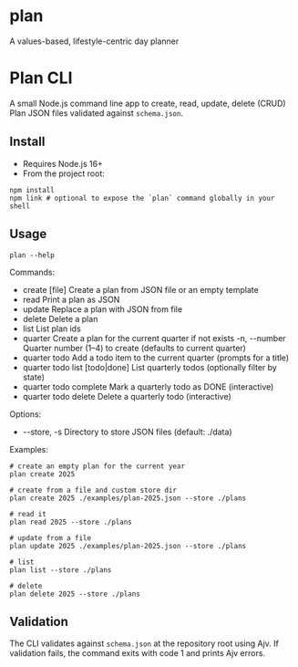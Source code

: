 # plan

A values-based, lifestyle-centric day planner

# Plan CLI

A small Node.js command line app to create, read, update, delete (CRUD) Plan JSON files validated against `schema.json`.

## Install

- Requires Node.js 16+
- From the project root:

```
npm install
npm link # optional to expose the `plan` command globally in your shell
```

## Usage

```
plan --help
```

Commands:

- create <id> [file] Create a plan from JSON file or an empty template
- read <id> Print a plan as JSON
- update <id> <file> Replace a plan with JSON from file
- delete <id> Delete a plan
- list List plan ids
- quarter Create a plan for the current quarter if not exists
  -n, --number Quarter number (1–4) to create (defaults to current quarter)
- quarter todo Add a todo item to the current quarter (prompts for a title)
- quarter todo list [todo|done] List quarterly todos (optionally filter by state)
- quarter todo complete Mark a quarterly todo as DONE (interactive)
- quarter todo delete Delete a quarterly todo (interactive)

Options:

- --store, -s Directory to store JSON files (default: ./data)

Examples:

```
# create an empty plan for the current year
plan create 2025

# create from a file and custom store dir
plan create 2025 ./examples/plan-2025.json --store ./plans

# read it
plan read 2025 --store ./plans

# update from a file
plan update 2025 ./examples/plan-2025.json --store ./plans

# list
plan list --store ./plans

# delete
plan delete 2025 --store ./plans
```

## Validation

The CLI validates against `schema.json` at the repository root using Ajv. If validation fails, the command exits with code 1 and prints Ajv errors.
